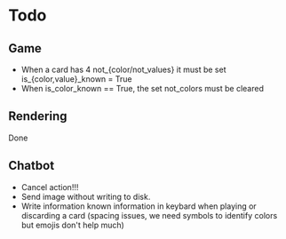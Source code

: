 # Todo

## Game
- When a card has 4 not_{color/not_values} it must be set is_{color,value}_known = True
- When is_color_known == True, the set not_colors must be cleared

## Rendering
Done

## Chatbot
- Cancel action!!!
- Send image without writing to disk.
- Write information known information in keybard when playing or discarding a card (spacing issues, we need symbols to identify colors but emojis don't help much)